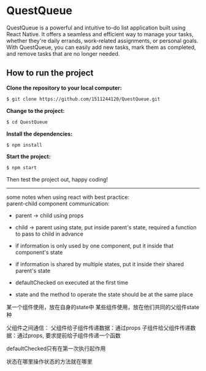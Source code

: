 # QuestQueue
QuestQueue is a powerful and intuitive to-do list application built using React Native. It offers a seamless and efficient way to manage your tasks, whether they're daily errands, work-related assignments, or personal goals. With QuestQueue, you can easily add new tasks, mark them as completed, and remove tasks that are no longer needed.

## How to run the project

**Clone the repository to your local computer:**
``` bash
$ git clone https://github.com/1511244120/QuestQueue.git
```
**Change to the project:**
``` bash
$ cd QuestQueue
```
**Install the dependencies:**
``` bash
$ npm install
```
**Start the project:**
``` bash
$ npm start
```
Then test the project out, happy coding!

---
some notes when using react with best practice:<br>
parent-child component communication: 
- parent -> child using props
- child -> parent using state, put inside parent's state, required a function to pass to child in advance

- if information is only used by one component, put it inside that component's state
- if information is shared by multiple states, put it inside their shared parent's state

- defaultChecked on executed at the first time
- state and the method to operate the state should be at the same place
  
某一个组件使用，放在自身的state中
某些组件使用，放在他们共同的父组件state种

父组件之间通信：
父组件给子组件传递数据：通过props
子组件给父组件传递数据：通过props, 要求提前给子组件传递一个函数

defaultChecked只有在第一次执行起作用

状态在哪里操作状态的方法就在哪里
